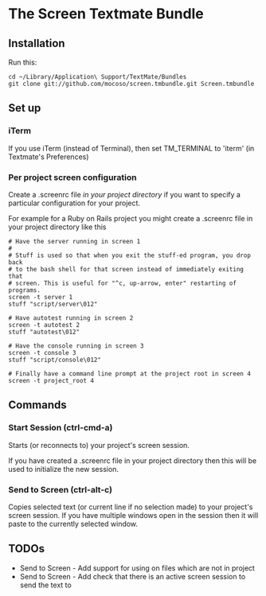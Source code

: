 # The Screen Textmate Bundle

## Installation

Run this:

    cd ~/Library/Application\ Support/TextMate/Bundles
    git clone git://github.com/mocoso/screen.tmbundle.git Screen.tmbundle

## Set up

### iTerm

If you use iTerm (instead of Terminal), then set TM_TERMINAL to 'iterm' (in Textmate's Preferences)

### Per project screen configuration

Create a .screenrc file *in your project directory* if you want to specify a particular configuration for your project.

For example for a Ruby on Rails project you might create a .screenrc file in your project directory like this

    # Have the server running in screen 1
    #
    # Stuff is used so that when you exit the stuff-ed program, you drop back
    # to the bash shell for that screen instead of immediately exiting that
    # screen. This is useful for "^c, up-arrow, enter" restarting of programs.
    screen -t server 1
    stuff "script/server\012"
    
    # Have autotest running in screen 2
    screen -t autotest 2
    stuff "autotest\012"
    
    # Have the console running in screen 3 
    screen -t console 3
    stuff "script/console\012"
    
    # Finally have a command line prompt at the project root in screen 4
    screen -t project_root 4


## Commands

### Start Session (ctrl-cmd-a)

Starts (or reconnects to) your project's screen session.

If you have created a .screenrc file in your project directory then this will be used to initialize the new session.

### Send to Screen (ctrl-alt-c)

Copies selected text (or current line if no selection made) to your project's screen session. If you have multiple windows open in the session then it will paste to the currently selected window.


## TODOs

 - Send to Screen - Add support for using on files which are not in project
 - Send to Screen - Add check that there is an active screen session to send the text to
